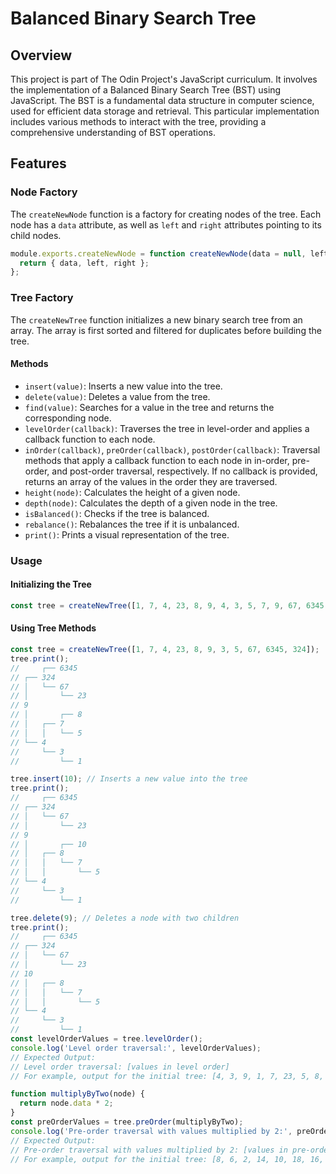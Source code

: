 # Balanced Binary Search Tree

## Overview

This project is part of The Odin Project's JavaScript curriculum. It involves the implementation of a Balanced Binary Search Tree (BST) using JavaScript. The BST is a fundamental data structure in computer science, used for efficient data storage and retrieval. This particular implementation includes various methods to interact with the tree, providing a comprehensive understanding of BST operations.

## Features

### Node Factory

The `createNewNode` function is a factory for creating nodes of the tree. Each node has a `data` attribute, as well as `left` and `right` attributes pointing to its child nodes.

```javascript
module.exports.createNewNode = function createNewNode(data = null, left = null, right = null) {
  return { data, left, right };
};
```

### Tree Factory

The `createNewTree` function initializes a new binary search tree from an array. The array is first sorted and filtered for duplicates before building the tree.

#### Methods
- `insert(value)`: Inserts a new value into the tree.
- `delete(value)`: Deletes a value from the tree.
- `find(value)`: Searches for a value in the tree and returns the corresponding node.
- `levelOrder(callback)`: Traverses the tree in level-order and applies a callback function to each node.
- `inOrder(callback)`, `preOrder(callback)`, `postOrder(callback)`: Traversal methods that apply a callback function to each node in in-order, pre-order, and post-order traversal, respectively. If no callback is provided, returns an array of the values in the order they are traversed.
- `height(node)`: Calculates the height of a given node.
- `depth(node)`: Calculates the depth of a given node in the tree.
- `isBalanced()`: Checks if the tree is balanced.
- `rebalance()`: Rebalances the tree if it is unbalanced.
- `print()`: Prints a visual representation of the tree.

### Usage

#### Initializing the Tree
```javascript
const tree = createNewTree([1, 7, 4, 23, 8, 9, 4, 3, 5, 7, 9, 67, 6345, 324]);
```

#### Using Tree Methods
```javascript
const tree = createNewTree([1, 7, 4, 23, 8, 9, 3, 5, 67, 6345, 324]);
tree.print(); 
//     ┌── 6345
// ┌── 324
// │   └── 67
// │       └── 23
// 9
// │       ┌── 8
// │   ┌── 7
// │   │   └── 5
// └── 4
//     └── 3
//         └── 1

tree.insert(10); // Inserts a new value into the tree
tree.print(); 
//     ┌── 6345
// ┌── 324
// │   └── 67
// │       └── 23
// 9
// │       ┌── 10
// │   ┌── 8
// │   │   └── 7
// │   │       └── 5
// └── 4
//     └── 3
//         └── 1

tree.delete(9); // Deletes a node with two children
tree.print(); 
//     ┌── 6345
// ┌── 324
// │   └── 67
// │       └── 23
// 10
// │   ┌── 8
// │   │   └── 7
// │   │       └── 5
// └── 4
//     └── 3
//         └── 1
const levelOrderValues = tree.levelOrder();
console.log('Level order traversal:', levelOrderValues);
// Expected Output: 
// Level order traversal: [values in level order]
// For example, output for the initial tree: [4, 3, 9, 1, 7, 23, 5, 8, 67, 324, 6345]

function multiplyByTwo(node) {
  return node.data * 2;
}
const preOrderValues = tree.preOrder(multiplyByTwo);
console.log('Pre-order traversal with values multiplied by 2:', preOrderValues);
// Expected Output:
// Pre-order traversal with values multiplied by 2: [values in pre-order, each multiplied by 2]
// For example, output for the initial tree: [8, 6, 2, 14, 10, 18, 16, 46, 134, 648, 12690]

```
